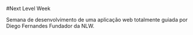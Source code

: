 #Next Level Week

Semana de desenvolvimento de uma aplicação web totalmente guiada por Diego Fernandes Fundador da NLW.
